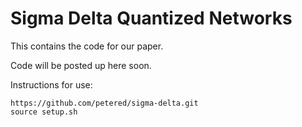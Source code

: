 # Sigma Delta Quantized Networks

This contains the code for our paper.

Code will be posted up here soon.

Instructions for use:
```
https://github.com/petered/sigma-delta.git
source setup.sh
```
